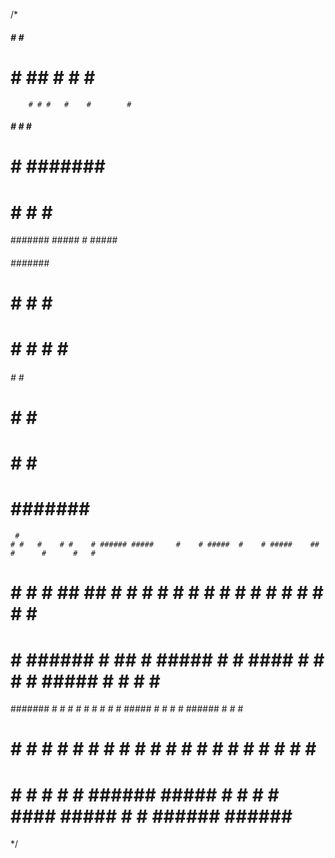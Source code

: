 /*
 
   #####    #   #        #####                                                                  
  #     #  ##   #    #  #     #                                                                 
        # # #   #    #        #                                                                 
   #####    #   #    #   #####                                                                  
  #         #   #######       #                                                                 
  #         #        #  #     #                                                                 
  ####### #####      #   #####                                                                  
                                                                                                
  ######  #######   #                                                                           
  #     # #     #  ##                                                                           
  #     # #     # # #                                                                           
  ######  #     #   #                                                                           
  #       #     #   #                                                                           
  #       #     #   #                                                                           
  #       ####### #####                                                                         
                                                                                                
     #                                                                                          
    # #   #    # #    # ###### #####     #    # #####  #    # #####    ##   #      #      #   # 
   #   #  #    # ##  ## #      #    #    #   #  #    # #    # #    #  #  #  #      #       # #  
  #     # ###### # ## # #####  #    #    ####   #    # #    # #####  #    # #      #        #   
  ####### #    # #    # #      #    #    #  #   #####  #    # #    # ###### #      #        #   
  #     # #    # #    # #      #    #    #   #  #   #  #    # #    # #    # #      #        #   
  #     # #    # #    # ###### #####     #    # #    #  ####  #####  #    # ###### ######   #   
                                                                                                
 
*/
